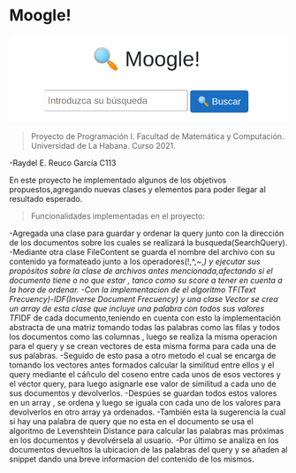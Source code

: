 # Moogle!

![](moogle.png)

> Proyecto de Programación I. Facultad de Matemática y Computación. Universidad de La Habana. Curso 2021.

-Raydel E. Reuco García C113

En este proyecto he implementado algunos de los objetivos propuestos,agregando nuevas clases y elementos para poder llegar al resultado esperado. 

> Funcionalidades implementadas en el proyecto:

-Agregada una clase para guardar y ordenar la query junto con la dirección de los documentos sobre los cuales se realizará la busqueda(SearchQuery).
-Mediante otra clase FileContent se guarda el nombre del archivo con su contenido ya formateado junto a los operadores(!,^,~,*) y ejecutar sus propósitos sobre la clase de archivos antes mencionada,afectando si el documento tiene o no que estar , tanco como su score a tener en cuenta a la hora de ordenar.
-Con la implementacion de el algoritmo TF(Text Frecuency)-IDF(Inverse Document Frecuency) y una clase Vector se crea un array de esta clase que incluye una palabra con todos sus valores TF*IDF de cada documento,teniendo en cuenta con esto la implementación abstracta de una matriz tomando todas las palabras como las filas y todos los documentos como las columnas , luego se realiza la misma operacion para el query y se crean vectores de esta misma forma para cada una de sus palabras.
-Seguido de esto pasa a otro metodo el cual se encarga de tomando los vectores antes formados calcular la similitud entre ellos y el query mediante el cáñculo del coseno entre cada unos de esos vectores y el véctor query, para luego asignarle ese valor de similitud a cada uno de sus documentos y devolverlos.
-Despúes se guardan todos estos valores en un array , se ordena y luego se iguala con cada uno de los valores para devolverlos en otro array ya ordenados.
-También esta la sugerencia la cual si hay una palabra de query que no esta en el documento se usa el algoritmo de Levenshtein Distance para calcular las palabras mas próximas en los documentos y devolvérsela al usuario.
-Por último se analiza en los documentos devueltos la ubicacion de las palabras del query y se añaden al snippet dando una breve informacion del contenido de los mismos.
